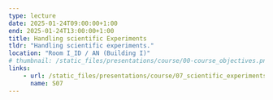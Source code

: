 ```yaml
---
type: lecture
date: 2025-01-24T09:00:00+1:00
end: 2025-01-24T13:00:00+1:00
title: Handling scientific Experiments
tldr: "Handling scientific experiments."
location: "Room I_ID / AN (Building I)"
# thumbnail: /static_files/presentations/course/00-course_objectives.png
links: 
    - url: /static_files/presentations/course/07_scientific_experiments.pdf
      name: S07
---
```


